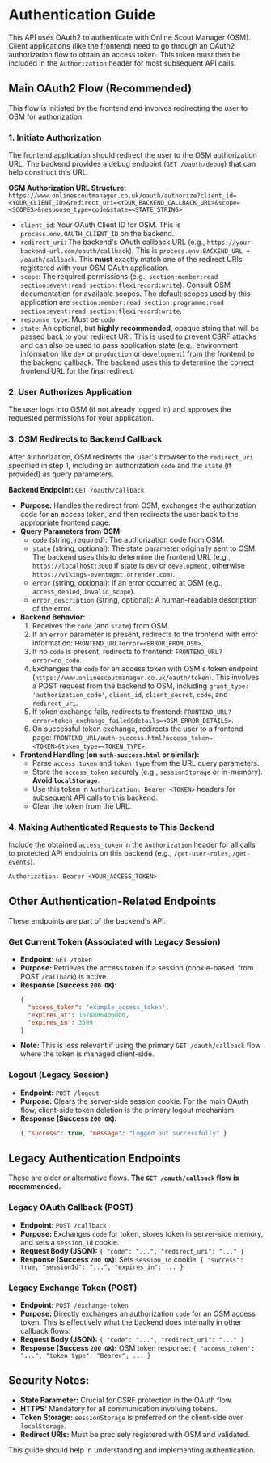 # Authentication Guide

This API uses OAuth2 to authenticate with Online Scout Manager (OSM). Client applications (like the frontend) need to go through an OAuth2 authorization flow to obtain an access token. This token must then be included in the `Authorization` header for most subsequent API calls.

## Main OAuth2 Flow (Recommended)

This flow is initiated by the frontend and involves redirecting the user to OSM for authorization.

### 1. Initiate Authorization

The frontend application should redirect the user to the OSM authorization URL. The backend provides a debug endpoint (`GET /oauth/debug`) that can help construct this URL.

**OSM Authorization URL Structure:**
`https://www.onlinescoutmanager.co.uk/oauth/authorize?client_id=<YOUR_CLIENT_ID>&redirect_uri=<YOUR_BACKEND_CALLBACK_URL>&scope=<SCOPES>&response_type=code&state=<STATE_STRING>`

*   `client_id`: Your OAuth Client ID for OSM. This is `process.env.OAUTH_CLIENT_ID` on the backend.
*   `redirect_uri`: The backend's OAuth callback URL (e.g., `https://your-backend-url.com/oauth/callback`). This is `process.env.BACKEND_URL + /oauth/callback`. This **must** exactly match one of the redirect URIs registered with your OSM OAuth application.
*   `scope`: The required permissions (e.g., `section:member:read section:event:read section:flexirecord:write`). Consult OSM documentation for available scopes. The default scopes used by this application are `section:member:read section:programme:read section:event:read section:flexirecord:write`.
*   `response_type`: Must be `code`.
*   `state`: An optional, but **highly recommended**, opaque string that will be passed back to your redirect URI. This is used to prevent CSRF attacks and can also be used to pass application state (e.g., environment information like `dev` or `production` or `development`) from the frontend to the backend callback. The backend uses this to determine the correct frontend URL for the final redirect.

### 2. User Authorizes Application

The user logs into OSM (if not already logged in) and approves the requested permissions for your application.

### 3. OSM Redirects to Backend Callback

After authorization, OSM redirects the user's browser to the `redirect_uri` specified in step 1, including an authorization `code` and the `state` (if provided) as query parameters.

**Backend Endpoint:** `GET /oauth/callback`

*   **Purpose:** Handles the redirect from OSM, exchanges the authorization code for an access token, and then redirects the user back to the appropriate frontend page.
*   **Query Parameters from OSM:**
    *   `code` (string, required): The authorization code from OSM.
    *   `state` (string, optional): The state parameter originally sent to OSM. The backend uses this to determine the frontend URL (e.g., `https://localhost:3000` if state is `dev` or `development`, otherwise `https://vikings-eventmgmt.onrender.com`).
    *   `error` (string, optional): If an error occurred at OSM (e.g., `access_denied`, `invalid_scope`).
    *   `error_description` (string, optional): A human-readable description of the error.
*   **Backend Behavior:**
    1.  Receives the `code` (and `state`) from OSM.
    2.  If an `error` parameter is present, redirects to the frontend with error information: `FRONTEND_URL?error=<ERROR_FROM_OSM>`.
    3.  If no `code` is present, redirects to frontend: `FRONTEND_URL?error=no_code`.
    4.  Exchanges the `code` for an access token with OSM's token endpoint (`https://www.onlinescoutmanager.co.uk/oauth/token`). This involves a POST request from the backend to OSM, including `grant_type: 'authorization_code'`, `client_id`, `client_secret`, `code`, and `redirect_uri`.
    5.  If token exchange fails, redirects to frontend: `FRONTEND_URL?error=token_exchange_failed&details=<OSM_ERROR_DETAILS>`.
    6.  On successful token exchange, redirects the user to a frontend page: `FRONTEND_URL/auth-success.html?access_token=<TOKEN>&token_type=<TOKEN_TYPE>`.
*   **Frontend Handling (on `auth-success.html` or similar):**
    *   Parse `access_token` and `token_type` from the URL query parameters.
    *   Store the `access_token` securely (e.g., `sessionStorage` or in-memory). **Avoid `localStorage`**.
    *   Use this token in `Authorization: Bearer <TOKEN>` headers for subsequent API calls to this backend.
    *   Clear the token from the URL.

### 4. Making Authenticated Requests to This Backend

Include the obtained `access_token` in the `Authorization` header for all calls to protected API endpoints on this backend (e.g., `/get-user-roles`, `/get-events`).

`Authorization: Bearer <YOUR_ACCESS_TOKEN>`

## Other Authentication-Related Endpoints

These endpoints are part of the backend's API.

### Get Current Token (Associated with Legacy Session)

*   **Endpoint:** `GET /token`
*   **Purpose:** Retrieves the access token if a session (cookie-based, from POST `/callback`) is active.
*   **Response (Success `200 OK`):**
    ```json
    {
      "access_token": "example_access_token",
      "expires_at": 1678886400000,
      "expires_in": 3599
    }
    ```
*   **Note:** This is less relevant if using the primary `GET /oauth/callback` flow where the token is managed client-side.

### Logout (Legacy Session)

*   **Endpoint:** `POST /logout`
*   **Purpose:** Clears the server-side session cookie. For the main OAuth flow, client-side token deletion is the primary logout mechanism.
*   **Response (Success `200 OK`):**
    ```json
    { "success": true, "message": "Logged out successfully" }
    ```

## Legacy Authentication Endpoints

These are older or alternative flows. **The `GET /oauth/callback` flow is recommended.**

### Legacy OAuth Callback (POST)

*   **Endpoint:** `POST /callback`
*   **Purpose:** Exchanges `code` for token, stores token in server-side memory, and sets a `session_id` cookie.
*   **Request Body (JSON):** `{ "code": "...", "redirect_uri": "..." }`
*   **Response (Success `200 OK`):** Sets `session_id` cookie. `{ "success": true, "sessionId": "...", "expires_in": ... }`

### Legacy Exchange Token (POST)

*   **Endpoint:** `POST /exchange-token`
*   **Purpose:** Directly exchanges an authorization `code` for an OSM access token. This is effectively what the backend does internally in other callback flows.
*   **Request Body (JSON):** `{ "code": "...", "redirect_uri": "..." }`
*   **Response (Success `200 OK`):** OSM token response: `{ "access_token": "...", "token_type": "Bearer", ... }`

## Security Notes:

*   **State Parameter:** Crucial for CSRF protection in the OAuth flow.
*   **HTTPS:** Mandatory for all communication involving tokens.
*   **Token Storage:** `sessionStorage` is preferred on the client-side over `localStorage`.
*   **Redirect URIs:** Must be precisely registered with OSM and validated.

This guide should help in understanding and implementing authentication.
